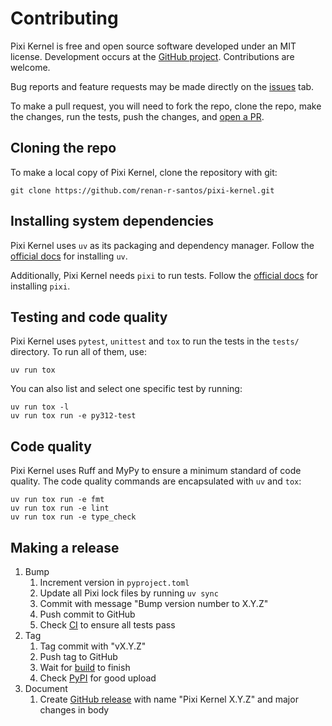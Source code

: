 # Contributing

Pixi Kernel is free and open source software developed under an MIT license. Development occurs at
the [GitHub project](https://github.com/renan-r-santos/pixi-kernel). Contributions are welcome.

Bug reports and feature requests may be made directly on the
[issues](https://github.com/renan-r-santos/pixi-kernel/issues) tab.

To make a pull request, you will need to fork the repo, clone the repo, make the changes, run the
tests, push the changes, and [open a PR](https://github.com/renan-r-santos/pixi-kernel/pulls).

## Cloning the repo

To make a local copy of Pixi Kernel, clone the repository with git:

```
git clone https://github.com/renan-r-santos/pixi-kernel.git
```

## Installing system dependencies

Pixi Kernel uses `uv` as its packaging and dependency manager. Follow the
[official docs](https://docs.astral.sh/uv) for installing `uv`.

Additionally, Pixi Kernel needs `pixi` to run tests. Follow the [official docs](https://pixi.sh)
for installing `pixi`.

## Testing and code quality

Pixi Kernel uses `pytest`, `unittest` and `tox` to run the tests in the `tests/` directory.
To run all of them, use:

```
uv run tox
```

You can also list and select one specific test by running:

```
uv run tox -l
uv run tox run -e py312-test
```

## Code quality

Pixi Kernel uses Ruff and MyPy to ensure a minimum standard of code quality. The code quality
commands are encapsulated with `uv` and `tox`:

```
uv run tox run -e fmt
uv run tox run -e lint
uv run tox run -e type_check
```

## Making a release

1. Bump
   1. Increment version in `pyproject.toml`
   2. Update all Pixi lock files by running `uv sync`
   3. Commit with message "Bump version number to X.Y.Z"
   4. Push commit to GitHub
   5. Check [CI](https://github.com/renan-r-santos/pixi-kernel/actions/workflows/ci.yml) to ensure
      all tests pass
2. Tag
   1. Tag commit with "vX.Y.Z"
   2. Push tag to GitHub
   3. Wait for [build](https://github.com/renan-r-santos/pixi-kernel/actions/workflows/release.yml)
      to finish
   4. Check [PyPI](https://pypi.org/project/pixi-kernel/) for good upload
3. Document
   1. Create [GitHub release](https://github.com/renan-r-santos/pixi-kernel/releases) with name
      "Pixi Kernel X.Y.Z" and major changes in body
